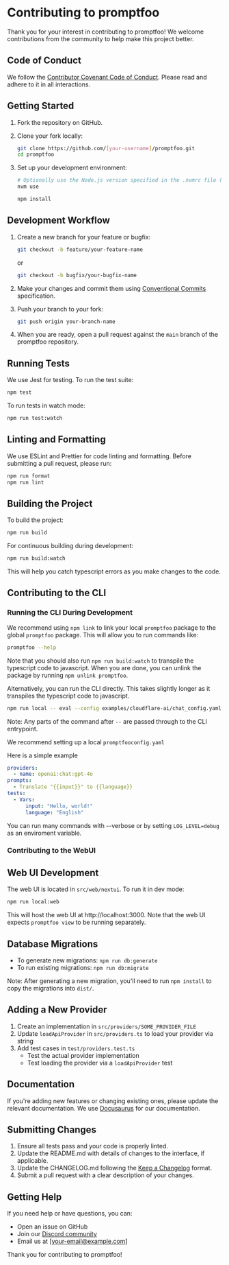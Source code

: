 # Contributing to promptfoo

Thank you for your interest in contributing to promptfoo! We welcome contributions from the community to help make this project better.

## Code of Conduct

We follow the [Contributor Covenant Code of Conduct](https://www.contributor-covenant.org/). Please read and adhere to it in all interactions.

## Getting Started

1. Fork the repository on GitHub.
2. Clone your fork locally:

   ```sh
   git clone https://github.com/[your-username]/promptfoo.git
   cd promptfoo
   ```

3. Set up your development environment:

   ```sh
   # Optionally use the Node.js version specified in the .nvmrc file (ensure node >= 18)
   nvm use

   npm install
   ```

## Development Workflow

1. Create a new branch for your feature or bugfix:

   ```sh
   git checkout -b feature/your-feature-name
   ```

   or

   ```sh
   git checkout -b bugfix/your-bugfix-name
   ```

2. Make your changes and commit them using [Conventional Commits](https://www.conventionalcommits.org/) specification.

3. Push your branch to your fork:

   ```sh
   git push origin your-branch-name
   ```

4. When you are ready, open a pull request against the `main` branch of the promptfoo repository.

## Running Tests

We use Jest for testing. To run the test suite:

```sh
npm test
```

To run tests in watch mode:

```sh
npm run test:watch
```

## Linting and Formatting

We use ESLint and Prettier for code linting and formatting. Before submitting a pull request, please run:

```sh
npm run format
npm run lint
```

## Building the Project

To build the project:

```sh
npm run build
```

For continuous building during development:

```sh
npm run build:watch
```

This will help you catch typescript errors as you make changes to the code.

## Contributing to the CLI

### Running the CLI During Development

We recommend using `npm link` to link your local `promptfoo` package to the global `promptfoo` package. This will allow you to run commands like:

```sh
promptfoo --help
```

Note that you should also run `npm run build:watch` to transpile the typescript code to javascript. When you are done, you can unlink the package by running `npm unlink promptfoo`.

Alternatively, you can run the CLI directly. This takes slightly longer as it transpiles the typescript code to javascript.

```sh
npm run local -- eval --config examples/cloudflare-ai/chat_config.yaml
```

Note: Any parts of the command after `--` are passed through to the CLI entrypoint.

We recommend setting up a local `promptfooconfig.yaml`  

Here is a simple example

```yaml
providers:
  - name: openai:chat:gpt-4o
prompts: 
  - Translate "{{input}}" to {{language}}
tests:
  - Vars:
      input: "Hello, world!"
      language: "English"
```

You can run many commands with --verbose or by setting `LOG_LEVEL=debug` as an enviroment variable. 


### Contributing to the WebUI

## Web UI Development

The web UI is located in `src/web/nextui`. To run it in dev mode:

```sh
npm run local:web
```

This will host the web UI at http://localhost:3000. Note that the web UI expects `promptfoo view` to be running separately.

## Database Migrations

- To generate new migrations: `npm run db:generate`
- To run existing migrations: `npm run db:migrate`

Note: After generating a new migration, you'll need to run `npm install` to copy the migrations into `dist/`.

## Adding a New Provider

1. Create an implementation in `src/providers/SOME_PROVIDER_FILE`
2. Update `loadApiProvider` in `src/providers.ts` to load your provider via string
3. Add test cases in `test/providers.test.ts`
   - Test the actual provider implementation
   - Test loading the provider via a `loadApiProvider` test

## Documentation

If you're adding new features or changing existing ones, please update the relevant documentation. We use [Docusaurus](https://docusaurus.io/) for our documentation.

## Submitting Changes

1. Ensure all tests pass and your code is properly linted.
2. Update the README.md with details of changes to the interface, if applicable.
3. Update the CHANGELOG.md following the [Keep a Changelog](https://keepachangelog.com/) format.
4. Submit a pull request with a clear description of your changes.

## Getting Help

If you need help or have questions, you can:

- Open an issue on GitHub
- Join our [Discord community](https://discord.gg/gHPS9jjfbs)
- Email us at [your-email@example.com]

Thank you for contributing to promptfoo!
